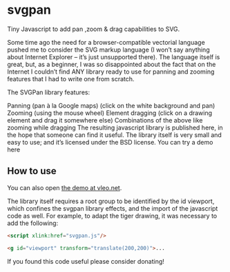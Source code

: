 # svgpan
Tiny Javascript to add pan ,zoom &amp; drag capabilities to SVG.

Some time ago the need for a browser-compatible vectorial language pushed me to consider the SVG markup language (I won’t say anything about Internet Explorer – it’s just unsupported there). The language itself is great, but, as a beginner, I was so disappointed about the fact that on the Internet I couldn’t find ANY library ready to use for panning and zooming features that I had to write one from scratch.

The SVGPan library features:

Panning (pan à la Google maps) (click on the white background and pan)
Zooming (using the mouse wheel)
Element dragging (click on a drawing element and drag it somewhere else)
Combinations of the above like zooming while dragging
The resulting javascript library is published here, in the hope that someone can find it useful. The library itself is very small and easy to use; and it’s licensed under the BSD license. You can try a demo here

## How to use

You can also open [the demo at vleo.net](http://www.vleo.net/docs/projects/SVGPan/tiger.svg).

The library itself requires a root group to be identified by the id viewport, which confines the svgpan library effects, and the import of the javascript code as well. For example, to adapt the tiger drawing, it was necessary to add the following:

```html
<script xlink:href="svgpan.js"/>

<g id="viewport" transform="translate(200,200)">...
```

If you found this code useful please consider donating!
